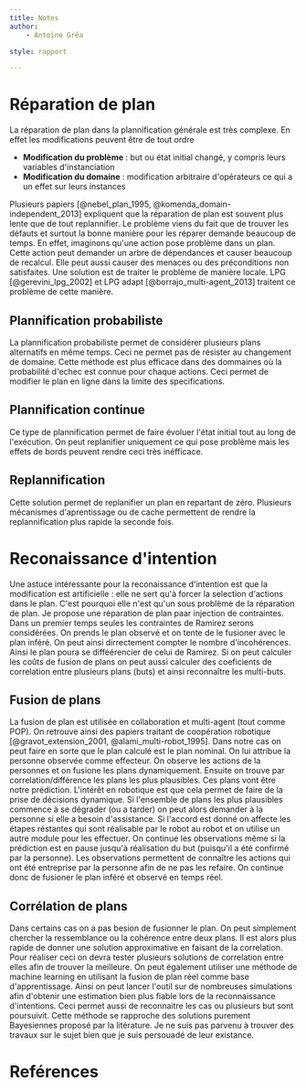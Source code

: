 ```yaml
---
title: Notes
author:
    - Antoine Gréa

style: rapport

---
```


# Réparation de plan

La réparation de plan dans la plannification générale est très complexe. En effet les modifications peuvent être de tout ordre 

* **Modification du problème** : but ou état initial changé, y compris leurs variables d'instanciation
* **Modification du domaine** : modification arbitraire d'opérateurs ce qui a un effet sur leurs instances

Plusieurs papiers [@nebel_plan_1995, @komenda_domain-independent_2013] expliquent que la réparation de plan est souvent plus lente que de tout replannifier. Le problème viens du fait que de trouver les défauts et surtout la bonne manière pour les réparer demande beaucoup de temps. En effet, imaginons qu'une action pose problème dans un plan. Cette action peut demander un arbre de dépendances et causer beaucoup de recalcul. Elle peut aussi causer des menaces ou des préconditions non satisfaites. Une solution est de traiter le problème de manière locale. LPG [@gerevini_lpg_2002] et LPG adapt [@borrajo_multi-agent_2013] traitent ce problème de cette manière.

## Plannification probabiliste

La plannification probabiliste permet de considérer plusieurs plans alternatifs en même temps. Ceci ne permet pas de résister au changement de domaine. Cette méthode est plus efficace dans des dommaines où la probabilité d'echec est connue pour chaque actions. Ceci permet de modifier le plan en ligne dans la limite des specifications.

## Plannification continue

Ce type de plannification permet de faire évoluer l'état initial tout au long de l'exécution. On peut replanifier uniquement ce qui pose problème mais les effets de bords peuvent rendre ceci très inéfficace.

## Replannification

Cette solution permet de replanifier un plan en repartant de zéro. Plusieurs mécanismes d'aprentissage ou de cache permettent de rendre la replannification plus rapide la seconde fois.

# Reconaissance d'intention

Une astuce intéressante pour la reconaissance d'intention est que la modification est artificielle : elle ne sert qu'à forcer la selection d'actions dans le plan. C'est pourquoi elle n'est qu'un sous problème de la réparation de plan. Je propose une réparation de plan paar injection de contraintes. Dans un premier temps seules les contraintes de Ramirez serons considérées. On prends le plan observé et on tente de le fusioner avec le plan inféré. On peut ainsi dirrectement compter le nombre d'incohérences. Ainsi le plan poura se difféérencier de celui de Ramirez. Si on peut calculer les coûts de fusion de plans on peut aussi calculer des coeficients de correlation entre plusieurs plans (buts) et ainsi reconnaître les multi-buts.

## Fusion de plans

La fusion de plan est utilisée en collaboration et multi-agent (tout comme POP). On retrouve ainsi des papiers traitant de coopération robotique [@gravot_extension_2001, @alami_multi-robot_1995]. Dans notre cas on peut faire en sorte que le plan calculé est le  plan nominal. On lui attribue la personne observée comme effecteur. On observe les actions de la personnes et on fusione les plans dynamiquement. Ensuite on trouve par correlation/différence les plans les plus plausibles. Ces plans vont être notre prédiction. L'intérêt en robotique est que cela permet de faire de la prise de décisions dynamique. Si l'ensemble de plans les plus plausibles commence à se dégrader (ou a tarder) on peut alors demander à la personne si elle a besoin d'assistance. Si l'accord est donné on affecte les étapes réstantes qui sont réalisable par le robot au robot et on utilise un autre module pour les effectuer. On continue les observations même si la prédiction est en pause jusqu'à réalisation du but (puisqu'il a été confirmé par la personne). Les observations permettent de connaître les actions qui ont été entreprise par la personne afin de ne pas les refaire. On continue donc de fusioner le plan inféré et observé en temps réel.

## Corrélation de plans

Dans certains cas on a pas besion de fusionner le plan. On peut simplement chercher la ressemblance ou la cohérence entre deux plans. Il est alors plus rapide de donner une solution approximative en faisant de la correlation. Pour réaliser ceci on devra tester plusieurs solutions de correlation entre elles afin de trouver la meilleure. On peut également utiliser une méthode de machine learning en utilisant la fusion de plan réel comme base d'apprentissage. Ainsi on peut lancer l'outil sur de nombreuses simulations afin d'obtenir une estimation bien plus fiable lors de la reconnaissance d'intentions. Ceci permet aussi de reconnaitre les cas ou plusieurs but sont poursuivit. Cette méthode se rapproche des solutions purement Bayesiennes proposé par la litérature. Je ne suis pas parvenu à trouver des travaux sur le sujet bien que je suis persouadé de leur existance.


# Reférences
